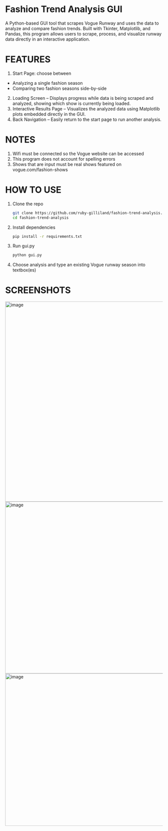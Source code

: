 # Fashion Trend Analysis GUI
A Python-based GUI tool that scrapes Vogue Runway and uses the data to analyze and compare fashion trends.
Built with Tkinter, Matplotlib, and Pandas, this program allows users to scrape, process, and visualize runway data directly in an interactive application.

# FEATURES
1. Start Page: choose between
  - Analyzing a single fashion season
  - Comparing two fashion seasons side-by-side
2. Loading Screen – Displays progress while data is being scraped and analyzed, showing which show is currently being loaded.
3. Interactive Results Page – Visualizes the analyzed data using Matplotlib plots embedded directly in the GUI.
4. Back Navigation – Easily return to the start page to run another analysis.

# NOTES
1. Wifi must be connected so the Vogue website can be accessed
2. This program does not account for spelling errors
3. Shows that are input must be real shows featured on vogue.com/fashion-shows

# HOW TO USE
1. Clone the repo
   ```bash
   git clone https://github.com/ruby-gilliland/fashion-trend-analysis.git
   cd fashion-trend-analysis
2. Install dependencies
   ```bash
   pip install -r requirements.txt
4. Run gui.py
   ```bash
   python gui.py
5. Choose analysis and type an existing Vogue runway season into textbox(es)

# SCREENSHOTS

<img width="872" height="638" alt="image" src="https://github.com/user-attachments/assets/a231da89-dbae-47d6-a254-a66d3d549597" />
<img width="990" height="548" alt="image" src="https://github.com/user-attachments/assets/227e3e4f-46a7-4323-850a-f00cbd509d19" />
<img width="895" height="486" alt="image" src="https://github.com/user-attachments/assets/5ef7b9a7-ac51-4892-aaa9-92bf1f732b1e" />





